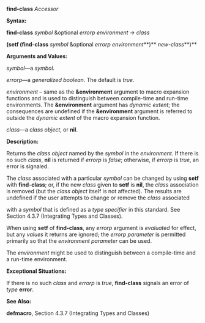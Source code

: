 **find-class** *Accessor* 



**Syntax:** 



**find-class** *symbol* &optional *errorp environment → class* 



**(setf (find-class** *symbol* &optional *errorp environment***)** *new-class***)** 



**Arguments and Values:** 



*symbol*—a *symbol*. 



*errorp*—a *generalized boolean*. The default is *true*. 



*environment* – same as the **&environment** argument to macro expansion functions and is used to distinguish between compile-time and run-time environments. The **&environment** argument has *dynamic extent*; the consequences are undefined if the **&environment** argument is referred to outside the *dynamic extent* of the macro expansion function. 



*class*—a *class object*, or **nil**. 







 



 



**Description:** 



Returns the *class object* named by the *symbol* in the *environment*. If there is no such *class*, **nil** is returned if *errorp* is *false*; otherwise, if *errorp* is *true*, an error is signaled. 



The *class* associated with a particular *symbol* can be changed by using **setf** with **find-class**; or, if the new *class* given to **setf** is **nil**, the *class* association is removed (but the *class object* itself is not affected). The results are undefined if the user attempts to change or remove the *class* associated 



with a *symbol* that is defined as a *type specifier* in this standard. See Section 4.3.7 (Integrating Types and Classes). 



When using **setf** of **find-class**, any *errorp* argument is *evaluated* for effect, but any *values* it returns are ignored; the *errorp parameter* is permitted primarily so that the *environment parameter* can be used. 



The *environment* might be used to distinguish between a compile-time and a run-time environment. 



**Exceptional Situations:** 



If there is no such *class* and *errorp* is *true*, **find-class** signals an error of *type* **error**. 



**See Also:** 



**defmacro**, Section 4.3.7 (Integrating Types and Classes) 



